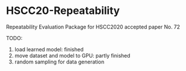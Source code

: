 # HSCC20-Repeatability
Repeatability Evaluation Package for HSCC2020 accepted paper No. 72

TODO:

1. load learned model: finished
2. move dataset and model to GPU: partly finished 
3. random sampling for data generation 
